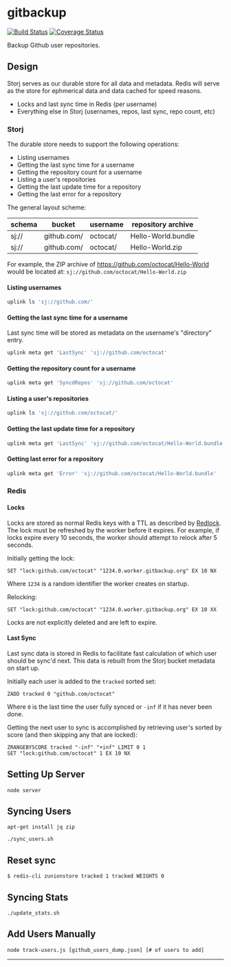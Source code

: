 # gitbackup

[![Build Status](https://travis-ci.org/ovsoinc/gitbackup.svg?branch=master)](https://travis-ci.org/ovsoinc/gitbackup) [![Coverage Status](https://coveralls.io/repos/github/ovsoinc/gitbackup/badge.svg?branch=master)](https://coveralls.io/github/ovsoinc/gitbackup?branch=master)

Backup Github user repositories.

## Design

Storj serves as our durable store for all data and metadata. Redis will serve
as the store for ephmerical data and data cached for speed reasons.

* Locks and last sync time in Redis (per username)
* Everything else in Storj (usernames, repos, last sync, repo count, etc)

### Storj

The durable store needs to support the following operations:

* Listing usernames
* Getting the last sync time for a username
* Getting the repository count for a username
* Listing a user's repositories
* Getting the last update time for a repository
* Getting the last error for a repository

The general layout scheme:

| schema | bucket      | username | repository archive |
|--------|-------------|----------|--------------------|
| sj://  | github.com/ | octocat/ | Hello-World.bundle |
| sj://  | github.com/ | octocat/ | Hello-World.zip    |

For example, the ZIP archive of https://github.com/octocat/Hello-World would be
located at: `sj://github.com/octocat/Hello-World.zip`

#### Listing usernames

```sh
uplink ls 'sj://github.com/'
```

#### Getting the last sync time for a username

Last sync time will be stored as metadata on the username's "directory" entry.

```sh
uplink meta get 'LastSync' 'sj://github.com/octocat'
```

#### Getting the repository count for a username

```sh
uplink meta get 'SyncdRepos' 'sj://github.com/octocat'
```

#### Listing a user's repositories

```sh
uplink ls 'sj://github.com/octocat/'
```

#### Getting the last update time for a repository

```sh
uplink meta get 'LastSync' 'sj://github.com/octocat/Hello-World.bundle'
```

#### Getting last error for a repository

```sh
uplink meta get 'Error' 'sj://github.com/octocat/Hello-World.bundle'
```

### Redis

#### Locks

Locks are stored as normal Redis keys with a TTL as described by
[Redlock][redlock]. The lock must be refreshed by the worker before it expires.
For example, if locks expire every 10 seconds, the worker should attempt to
relock after 5 seconds.

Initially getting the lock:

```redis
SET "lock:github.com/octocat" "1234.0.worker.gitbackup.org" EX 10 NX
```

Where `1234` is a random identifier the worker creates on startup.

Relocking:

```redis
SET "lock:github.com/octocat" "1234.0.worker.gitbackup.org" EX 10 XX
```

Locks are not explicitly deleted and are left to expire.

#### Last Sync

Last sync data is stored in Redis to facilitate fast calculation of which user
should be sync'd next. This data is rebuilt from the Storj bucket metadata on
start up.

Initially each user is added to the `tracked` sorted set:

```redis
ZADD tracked 0 "github.com/octocat"
```

Where `0` is the last time the user fully synced or `-inf` if it has never been
done.

Getting the next user to sync is accomplished by retrieving user's sorted by
score (and then skipping any that are locked):

```redis
ZRANGEBYSCORE tracked "-inf" "+inf" LIMIT 0 1
SET "lock:github.com/octocat" 1 EX 10 NX
```

## Setting Up Server

```
node server
```

## Syncing Users

```
apt-get install jq zip
```

```
./sync_users.sh
```

## Reset sync

```
$ redis-cli zunionstore tracked 1 tracked WEIGHTS 0
```

## Syncing Stats
```
./update_stats.sh
```

## Add Users Manually

```
node track-users.js [github_users_dump.json] [# of users to add]
```

---

[redlock]: https://redis.io/topics/distlock
